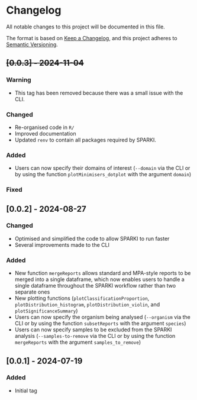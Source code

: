 # Changelog
All notable changes to this project will be documented in this file.

The format is based on [Keep a Changelog](https://keepachangelog.com/en/1.0.0/),
and this project adheres to [Semantic Versioning](https://semver.org/spec/v2.0.0.html).

## ~~[0.0.3] - 2024-11-04~~

### Warning
- This tag has been removed because there was a small issue with the CLI.

### Changed 
- Re-organised code in `R/`
- Improved documentation
- Updated `renv` to contain all packages required by SPARKI.

### Added 
- Users can now specify their domains of interest (`--domain` via the CLI or by using the function `plotMinimisers_dotplot` with the argument `domain`)

### Fixed

## [0.0.2] - 2024-08-27

### Changed 
- Optimised and simplified the code to allow SPARKI to run faster
- Several improvements made to the CLI

### Added 
- New function `mergeReports` allows standard and MPA-style reports to be merged into a single dataframe, which now enables users to handle a single dataframe throughout the SPARKI workflow rather than two separate ones
- New plotting functions (`plotClassificationProportion`, `plotDistribution_histogram`, `plotDistribution_violin`, and `plotSignificanceSummary`)
- Users can now specify the organism being analysed (`--organism` via the CLI or by using the function `subsetReports` with the argument `species`)
- Users can now specify samples to be excluded from the SPARKI analysis (`--samples-to-remove` via the CLI or by using the function `mergeReports` with the argument `samples_to_remove`)

## [0.0.1] - 2024-07-19

### Added 
- Initial tag